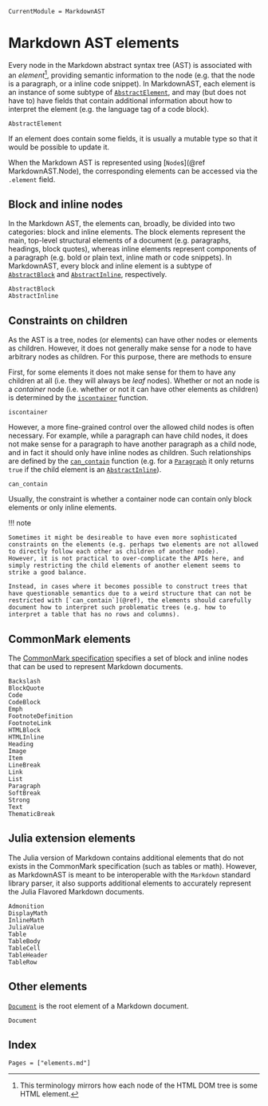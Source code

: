 ```@meta
CurrentModule = MarkdownAST
```

# Markdown AST elements

Every node in the Markdown abstract syntax tree (AST) is associated with an _element_[^1], providing semantic information to the node (e.g. that the node is a paragraph, or a inline code snippet).
In MarkdownAST, each element is an instance of some subtype of [`AbstractElement`](@ref), and may (but does not have to) have fields that contain additional information about how to interpret the element (e.g. the language tag of a code block).

```@docs
AbstractElement
```

If an element does contain some fields, it is usually a mutable type so that it would be possible to update it.

When the Markdown AST is represented using [`Node`s](@ref MarkdownAST.Node), the corresponding elements can be accessed via the `.element` field.

[^1]: This terminology mirrors how each node of the HTML DOM tree is some HTML element.

## Block and inline nodes

In the Markdown AST, the elements can, broadly, be divided into two categories: block and inline elements.
The block elements represent the main, top-level structural elements of a document (e.g. paragraphs, headings, block quotes), whereas inline elements represent components of a paragraph (e.g. bold or plain text, inline math or code snippets).
In MarkdownAST, every block and inline element is a subtype of [`AbstractBlock`](@ref) and [`AbstractInline`](@ref), respectively.

```@docs
AbstractBlock
AbstractInline
```

## Constraints on children

As the AST is a tree, nodes (or elements) can have other nodes or elements as children.
However, it does not generally make sense for a node to have arbitrary nodes as children.
For this purpose, there are methods to ensure

First, for some elements it does not make sense for them to have any children at all (i.e. they will always be _leaf_ nodes).
Whether or not an node is a _container_ node (i.e. whether or not it can have other elements as children) is determined by the [`iscontainer`](@ref) function.

```@docs
iscontainer
```

However, a more fine-grained control over the allowed child nodes is often necessary.
For example, while a paragraph can have child nodes, it does not make sense for a paragraph to have another paragraph as a child node, and in fact it should only have inline nodes as children.
Such relationships are defined by the [`can_contain`](@ref) function (e.g. for a [`Paragraph`](@ref) it only returns `true` if the child element is an [`AbstractInline`](@ref)).

```@docs
can_contain
```

Usually, the constraint is whether a container node can contain only block elements or only inline elements.

!!! note

    Sometimes it might be desireable to have even more sophisticated constraints on the elements (e.g. perhaps two elements are not allowed to directly follow each other as children of another node).
    However, it is not practical to over-complicate the APIs here, and simply restricting the child elements of another element seems to strike a good balance.

    Instead, in cases where it becomes possible to construct trees that have questionable semantics due to a weird structure that can not be restricted with [`can_contain`](@ref), the elements should carefully document how to interpret such problematic trees (e.g. how to interpret a table that has no rows and columns).

## CommonMark elements

The [CommonMark specification](https://spec.commonmark.org/) specifies a set of block and inline nodes that can be used to represent Markdown documents.

```@docs
Backslash
BlockQuote
Code
CodeBlock
Emph
FootnoteDefinition
FootnoteLink
HTMLBlock
HTMLInline
Heading
Image
Item
LineBreak
Link
List
Paragraph
SoftBreak
Strong
Text
ThematicBreak
```

## Julia extension elements

The Julia version of Markdown contains additional elements that do not exists in the CommonMark specification (such as tables or math).
However, as MarkdownAST is meant to be interoperable with the `Markdown` standard library parser, it also supports additional elements to accurately represent the Julia Flavored Markdown documents.

```@docs
Admonition
DisplayMath
InlineMath
JuliaValue
Table
TableBody
TableCell
TableHeader
TableRow
```

## Other elements

[`Document`](@ref) is the root element of a Markdown document.

```@docs
Document
```

## Index

```@index
Pages = ["elements.md"]
```
